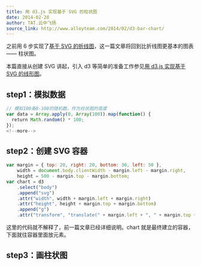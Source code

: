 ```yaml
---
title: 用 d3.js 实现基于 SVG 的柱状图
date: 2014-02-28
author: TAT.云中飞扬
source_link: http://www.alloyteam.com/2014/02/d3-bar-chart/
---
```


<!-- {% raw %} - for jekyll -->

之前用 6 步实现了[基于 SVG 的折线图](http://www.alloyteam.com/2013/12/d3-line-chart/)，这一篇文章将回到比折线图更基本的图表 —— 柱状图。

本篇直接从创建 SVG 讲起，引入 d3 等简单的准备工作参见[用 d3.js 实现基于 SVG 的线形图](http://www.alloyteam.com/2013/12/d3-line-chart/)。

## step1：模拟数据

```javascript
// 模拟100条0-100的随机数，作为柱状图的高度
var data = Array.apply(0, Array(100)).map(function() {
  return Math.random() * 100;
});
<!--more-->
```

## step2：创建 SVG 容器

```javascript
var margin = { top: 20, right: 20, bottom: 30, left: 50 },
    width = document.body.clientWidth - margin.left - margin.right,
    height = 500 - margin.top - margin.bottom;
var chart = d3
    .select("body")
    .append("svg")
    .attr("width", width + margin.left + margin.right)
    .attr("height", height + margin.top + margin.bottom)
    .append("g")
    .attr("transform", "translate(" + margin.left + ", " + margin.top + ")");
```

这里的代码就不解释了，前一篇文章已经详细说明。chart 就是最终建立的容器，下面就往容器里面放元素。

## step3：画柱状图


<!-- {% endraw %} - for jekyll -->